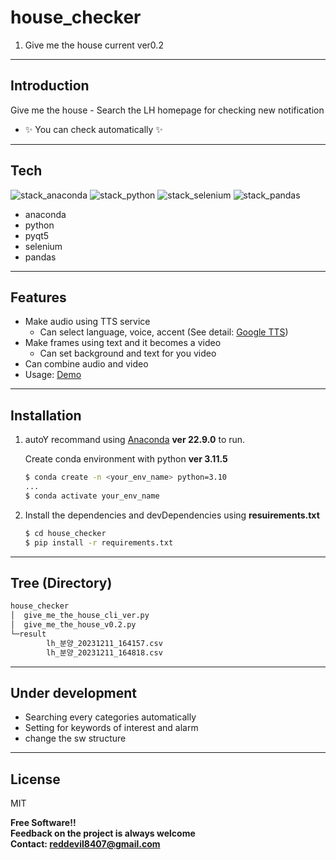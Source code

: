 # house_checker

1. Give me the house
   current ver0.2

-----------

## Introduction

Give me the house - Search the LH homepage for checking new notification

- ✨ You can check automatically ✨

-----------

## Tech
![stack_anaconda](https://img.shields.io/badge/Anaconda-44a833?style=for-the-badge&logo=anaconda&logoColor=white) ![stack_python](https://img.shields.io/badge/python-3776AB?style=for-the-badge&logo=python&logoColor=white) ![stack_selenium](https://img.shields.io/badge/Selenium-43B02A?style=for-the-badge&logo=selenium&logoColor=white) ![stack_pandas](https://img.shields.io/badge/pandas-150458?style=for-the-badge&logo=pandas&logoColor=white)


- anaconda
- python
- pyqt5
- selenium
- pandas
-----------

## Features

- Make audio using TTS service
    - Can select language, voice, accent (See detail: [Google TTS](https://cloud.google.com/text-to-speech/docs/voices?hl=ko))
- Make frames using text and it becomes a video
    - Can set background and text for you video
- Can combine audio and video
- Usage: [Demo](#demo)

-----------

## Installation

1. autoY recommand using [Anaconda](https://www.anaconda.com/) **ver 22.9.0** to run.

    Create conda environment with python **ver 3.11.5**
    ```sh
    $ conda create -n <your_env_name> python=3.10
    ...
    $ conda activate your_env_name
    ```

2. Install the dependencies and devDependencies using **resuirements.txt**

    ```sh
    $ cd house_checker
    $ pip install -r requirements.txt
    ```
-----------

## Tree (Directory)
```txt
house_checker
│  give_me_the_house_cli_ver.py
│  give_me_the_house_v0.2.py
└─result
        lh_분양_20231211_164157.csv
        lh_분양_20231211_164818.csv
```

-----------
## Under development
- Searching every categories automatically 
- Setting for keywords of interest and alarm
- change the sw structure
-----------

## License

MIT

**Free Software!!**  
**Feedback on the project is always welcome**  
**Contact: reddevil8407@gmail.com**
